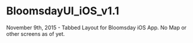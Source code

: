 # BloomsdayUI_iOS_v1.1
November 9th, 2015 - Tabbed Layout for Bloomsday iOS App. No Map or other screens as of yet.
